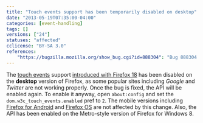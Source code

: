 ```yaml
---
title: "Touch events support has been temporarily disabled on desktop"
date: "2013-05-19T07:35:00-04:00"
categories: [event-handling]
tags: []
versions: ["24"]
statuses: "affected"
cclicense: "BY-SA 3.0"
references:
    "https://bugzilla.mozilla.org/show_bug.cgi?id=888304": "Bug 888304 – Content touch-events on Firefox-desktop should be disabled until we can support them properly"
---
```

The [touch events](https://developer.mozilla.org/en-US/docs/Web/Guide/API/DOM/Events/Touch_events) support [introduced with Firefox 18](https://www.fxsitecompat.com/en-CA/docs/2012/moztouch-events-were-removed-in-favour-of-the-standard-touch-events/) has been disabled on the **desktop** version of Firefox, as some popular sites including *Google* and *Twitter* are not working properly. Once the bug is fixed, the API will be enabled again. To enable it anyway, open `about:config` and set the `dom.w3c_touch_events.enabled` pref to `2`. The mobile versions including [Firefox for Android](https://developer.mozilla.org/en-US/docs/Mozilla/Firefox_for_Android) and [Firefox OS](https://developer.mozilla.org/en-US/docs/Mozilla/Firefox_OS) are not affected by this change. Also, the API has been enabled on the Metro-style version of Firefox for Windows 8.
